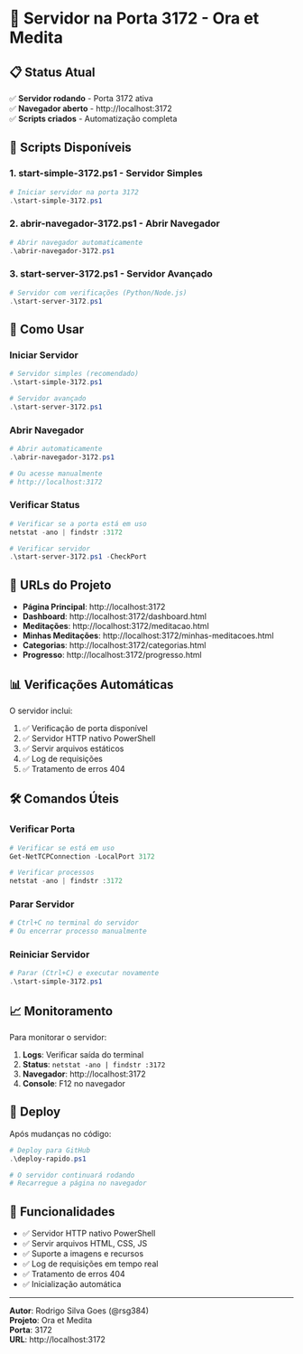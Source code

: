 # 🚀 Servidor na Porta 3172 - Ora et Medita

## 📋 Status Atual

✅ **Servidor rodando** - Porta 3172 ativa  
✅ **Navegador aberto** - http://localhost:3172  
✅ **Scripts criados** - Automatização completa  

## 🔧 Scripts Disponíveis

### 1. **start-simple-3172.ps1** - Servidor Simples
```powershell
# Iniciar servidor na porta 3172
.\start-simple-3172.ps1
```

### 2. **abrir-navegador-3172.ps1** - Abrir Navegador
```powershell
# Abrir navegador automaticamente
.\abrir-navegador-3172.ps1
```

### 3. **start-server-3172.ps1** - Servidor Avançado
```powershell
# Servidor com verificações (Python/Node.js)
.\start-server-3172.ps1
```

## 🎯 Como Usar

### Iniciar Servidor
```powershell
# Servidor simples (recomendado)
.\start-simple-3172.ps1

# Servidor avançado
.\start-server-3172.ps1
```

### Abrir Navegador
```powershell
# Abrir automaticamente
.\abrir-navegador-3172.ps1

# Ou acesse manualmente
# http://localhost:3172
```

### Verificar Status
```powershell
# Verificar se a porta está em uso
netstat -ano | findstr :3172

# Verificar servidor
.\start-server-3172.ps1 -CheckPort
```

## 🔗 URLs do Projeto

- **Página Principal**: http://localhost:3172
- **Dashboard**: http://localhost:3172/dashboard.html
- **Meditações**: http://localhost:3172/meditacao.html
- **Minhas Meditações**: http://localhost:3172/minhas-meditacoes.html
- **Categorias**: http://localhost:3172/categorias.html
- **Progresso**: http://localhost:3172/progresso.html

## 📊 Verificações Automáticas

O servidor inclui:

1. ✅ Verificação de porta disponível
2. ✅ Servidor HTTP nativo PowerShell
3. ✅ Servir arquivos estáticos
4. ✅ Log de requisições
5. ✅ Tratamento de erros 404

## 🛠️ Comandos Úteis

### Verificar Porta
```powershell
# Verificar se está em uso
Get-NetTCPConnection -LocalPort 3172

# Verificar processos
netstat -ano | findstr :3172
```

### Parar Servidor
```powershell
# Ctrl+C no terminal do servidor
# Ou encerrar processo manualmente
```

### Reiniciar Servidor
```powershell
# Parar (Ctrl+C) e executar novamente
.\start-simple-3172.ps1
```

## 📈 Monitoramento

Para monitorar o servidor:

1. **Logs**: Verificar saída do terminal
2. **Status**: `netstat -ano | findstr :3172`
3. **Navegador**: http://localhost:3172
4. **Console**: F12 no navegador

## 🔄 Deploy

Após mudanças no código:

```powershell
# Deploy para GitHub
.\deploy-rapido.ps1

# O servidor continuará rodando
# Recarregue a página no navegador
```

## 🎨 Funcionalidades

- ✅ Servidor HTTP nativo PowerShell
- ✅ Servir arquivos HTML, CSS, JS
- ✅ Suporte a imagens e recursos
- ✅ Log de requisições em tempo real
- ✅ Tratamento de erros 404
- ✅ Inicialização automática

---

**Autor**: Rodrigo Silva Goes (@rsg384)  
**Projeto**: Ora et Medita  
**Porta**: 3172  
**URL**: http://localhost:3172 
